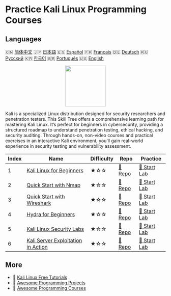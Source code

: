 # Practice Kali Linux Programming Courses

## Languages

🇨🇳 [简体中文](README_zh.md) 🇯🇵 [日本語](README_ja.md) 🇪🇸 [Español](README_es.md) 🇫🇷 [Français](README_fr.md) 🇩🇪 [Deutsch](README_de.md) 🇷🇺 [Русский](README_ru.md) 🇰🇷 [한국어](README_ko.md) 🇧🇷 [Português](README_pt.md) 🇺🇸 [English](README.md) 

<div align="center">
<img width="128px" src="https://file.labex.io/path/nJIFH3qqCckt.png">
</div>

Kali is a specialized Linux distribution designed for security researchers and penetration testers. This Skill Tree offers a comprehensive learning path for mastering Kali Linux. It’s perfect for beginners in cybersecurity, providing a structured roadmap to understand penetration testing, ethical hacking, and security auditing. Through hands-on, non-video courses and practical exercises in an interactive Kali environment, you’ll gain real-world experience in security testing and vulnerability assessment.

|   Index | Name                                                                                              | Difficulty   | Repo                                                                        | Practice                                                                    |
|---------|---------------------------------------------------------------------------------------------------|--------------|-----------------------------------------------------------------------------|-----------------------------------------------------------------------------|
|       1 | [Kali Linux for Beginners](https://labex.io/courses/kali-linux-for-beginners)                     | ★☆☆          | [🔗 Repo](https://github.com/labex-labs/kali-linux-for-beginners)           | [🚀 Start Lab](https://labex.io/courses/kali-linux-for-beginners)           |
|       2 | [Quick Start with Nmap](https://labex.io/courses/quick-start-with-nmap)                           | ★☆☆          | [🔗 Repo](https://github.com/labex-labs/quick-start-with-nmap)              | [🚀 Start Lab](https://labex.io/courses/quick-start-with-nmap)              |
|       3 | [Quick Start with Wireshark](https://labex.io/courses/quick-start-with-wireshark)                 | ★☆☆          | [🔗 Repo](https://github.com/labex-labs/quick-start-with-wireshark)         | [🚀 Start Lab](https://labex.io/courses/quick-start-with-wireshark)         |
|       4 | [Hydra for Beginners](https://labex.io/courses/hydra-for-beginners)                               | ★☆☆          | [🔗 Repo](https://github.com/labex-labs/hydra-for-beginners)                | [🚀 Start Lab](https://labex.io/courses/hydra-for-beginners)                |
|       5 | [Kali Linux Security Labs](https://labex.io/courses/kali-linux-security-labs)                     | ★☆☆          | [🔗 Repo](https://github.com/labex-labs/kali-linux-security-labs)           | [🚀 Start Lab](https://labex.io/courses/kali-linux-security-labs)           |
|       6 | [Kali Server Exploitation in Action](https://labex.io/courses/kali-server-exploitation-in-action) | ★☆☆          | [🔗 Repo](https://github.com/labex-labs/kali-server-exploitation-in-action) | [🚀 Start Lab](https://labex.io/courses/kali-server-exploitation-in-action) |

## More

- 🔗 [Kali Linux Free Tutorials](https://github.com/labex-labs/kali-free-tutorials)
- 🔗 [Awesome Programming Projects](https://github.com/labex-labs/awesome-programming-projects)
- 🔗 [Awesome Programming Courses](https://github.com/labex-labs/awesome-programming-courses)

